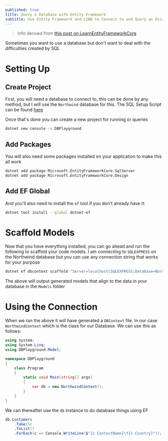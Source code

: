 ```yaml
---
published: true
title: Query a Database with Entity Framework
subtitle: Use Entity Framework and LINQ to Connect to and Query an Existing Database
---
```


> Info derived from [this post on LearnEntityFrameworkCore](https://www.learnentityframeworkcore.com/walkthroughs/existing-database)

Sometimes you want to use a database but don't want to deal with the difficulties created by SQL

# Setting Up

## Create Project

First, you will need a database to connect to, this can be done by any method, but I will use the `Northwind` database for this. The SQL Setup Script can be found [here](https://raw.githubusercontent.com/microsoft/sql-server-samples/master/samples/databases/northwind-pubs/instnwnd.sql)

Once that's done you can create a new project for running or queries

```bash
dotnet new console -n DBPlayground
```

## Add Packages

You will also need some packages installed on your application to make this all work

```bash
dotnet add package Microsoft.EntityFrameworkCore.SqlServer
dotnet add package Microsoft.EntityFrameworkCore.Design
```

## Add EF Global

And you'll also need to install the `ef` tool if you don't already have it:

```bash
dotnet tool install --global dotnet-ef
```

# Scaffold Models

Now that you have everything installed, you can go ahead and run the following to scaffold your code models. I am connecting to `SQLEXPRESS` on the Northwind database but you can use any connection string that works for your purpose

```bash
dotnet ef dbcontext scaffold "Server=localhost\SQLEXPRESS;Database=Northwind;Trusted_Connection=True;" Microsoft.EntityFrameworkCore.SqlServer -o Model
```

The above will output generated models that align to the data in your database in the `Models` folder

# Using the Connection

When we ran the above it will have generated a `DBContext` file. In our case `NorthwindContext` which is the class for our Database. We can use this as follows:

```cs
using System;
using System.Linq;
using DBPlayground.Model;

namespace DBPlayground
{
    class Program
    {
        static void Main(string[] args)
        {
            var db = new NorthwindContext();
        }
    }
}
```

We can thereafter use the `db` instance to do database things using EF

```cs
db.Customers
    .Take(5)
    .ToList()
    .ForEach(c => Console.WriteLine($"{c.ContactName}\t{c.Country}"));
```
